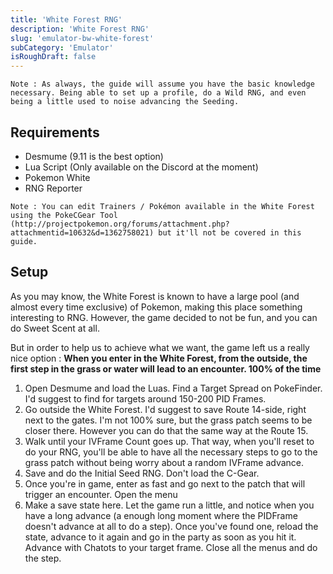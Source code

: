 ```yaml
---
title: 'White Forest RNG'
description: 'White Forest RNG'
slug: 'emulator-bw-white-forest'
subCategory: 'Emulator'
isRoughDraft: false
---
```


```
Note : As always, the guide will assume you have the basic knowledge necessary. Being able to set up a profile, do a Wild RNG, and even being a little used to noise advancing the Seeding.
```

## Requirements

- Desmume (9.11 is the best option)
- Lua Script (Only available on the Discord at the moment)
- Pokemon White
- RNG Reporter

```
Note : You can edit Trainers / Pokémon available in the White Forest using the PokeCGear Tool (http://projectpokemon.org/forums/attachment.php?attachmentid=10632&d=1362758021) but it'll not be covered in this guide.
```

## Setup

As you may know, the White Forest is known to have a large pool (and almost every time exclusive) of Pokemon, making this place something interesting to RNG. However, the game decided to not be fun, and you can do Sweet Scent at all.

But in order to help us to achieve what we want, the game left us a really nice option : **When you enter in the White Forest, from the outside, the first step in the grass or water will lead to an encounter. 100% of the time**

1. Open Desmume and load the Luas. Find a Target Spread on PokeFinder. I'd suggest to find for targets around 150-200 PID Frames.
2. Go outside the White Forest. I'd suggest to save Route 14-side, right next to the gates. I'm not 100% sure, but the grass patch seems to be closer there. However you can do that the same way at the Route 15.
3. Walk until your IVFrame Count goes up. That way, when you'll reset to do your RNG, you'll be able to have all the necessary steps to go to the grass patch without being worry about a random IVFrame advance.
4. Save and do the Initial Seed RNG. Don't load the C-Gear.
5. Once you're in game, enter as fast and go next to the patch that will trigger an encounter. Open the menu
6. Make a save state here. Let the game run a little, and notice when you have a long advance (a enough long moment where the PIDFrame doesn't advance at all to do a step). Once you've found one, reload the state, advance to it again and go in the party as soon as you hit it. Advance with Chatots to your target frame. Close all the menus and do the step.

